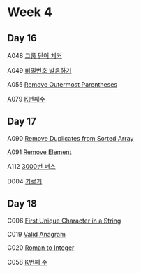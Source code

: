 # Week 4
## Day 16
A048 [그룹 단어 체커](https://www.acmicpc.net/problem/1316)

A049 [비밀번호 발음하기](https://www.acmicpc.net/problem/4659)

A055 [Remove Outermost Parentheses](https://leetcode.com/problems/remove-outermost-parentheses/)

A079 [K번째수](https://programmers.co.kr/learn/courses/30/lessons/42748)

## Day 17
A090 [Remove Duplicates from Sorted Array](https://leetcode.com/problems/remove-duplicates-from-sorted-array/)

A091 [Remove Element](https://leetcode.com/problems/remove-element/)

A112 [3000번 버스](https://www.acmicpc.net/problem/9546)

D004 [키로거](https://www.acmicpc.net/problem/5397)

## Day 18
C006 [First Unique Character in a String](https://leetcode.com/problems/first-unique-character-in-a-string/)

C019 [Valid Anagram](https://leetcode.com/problems/valid-anagram/)

C020 [Roman to Integer](https://leetcode.com/problems/roman-to-integer/)

C058 [K번째 수](https://www.acmicpc.net/problem/11004)
